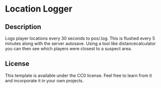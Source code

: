 # Location Logger

## Description

Logs player locations every 30 seconds to pos/<DATE>.log. This is flushed every 5 minutes along with the server autosave.
Using a tool like distancecalculator you can then see which players were closest to a suspect area.

## License

This template is available under the CC0 license. Feel free to learn from it and incorporate it in your own projects.
